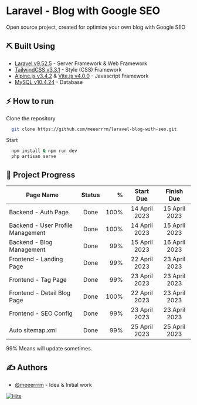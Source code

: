 
# Laravel - Blog with Google SEO

Open source project, created for optimize your own blog with Google SEO



## ⛏️ Built Using <a name = "built_using"></a>
- [Laravel v9.52.5](https://laravel.com/) - Server Framework & Web Framework
- [TailwindCSS v3.3.1](https://tailwindcss.com/) - Style (CSS) Framework
- [Alpine.js v3.4.2](https://alpinejs.dev/) & [Vite.js v4.0.0](https://vitejs.dev/) - Javascript Framework
- [MySQL v10.4.24](https://www.mysql.com/) - Database

## ⚡ How to run

Clone the repository

```bash
  git clone https://github.com/meeerrrm/laravel-blog-with-seo.git
```
Start
```bash
  npm install & npm run dev
  php artisan serve
```

## 📝 Project Progress <a name = "project_progress"></a>
| Page Name        | Status           | %  | Start Due | Finish Due |
| ---------------- |:----------------:| ------:|:----------------:|:----------------:|
| Backend - Auth Page | Done | 100% | 14 April 2023 | 15 April 2023 |
| Backend - User Profile Management | Done | 100% | 14 April 2023 | 15 April 2023 |
| Backend - Blog Management| Done | 99% | 15 April 2023 | 16 April 2023 |
| Frontend - Landing Page | Done | 99% | 22 April 2023 | 23 April 2023 |
| Frontend - Tag Page | Done | 99% | 23 April 2023 | 23 April 2023 |
| Frontend - Detail Blog Page | Done | 100% | 22 April 2023 | 23 April 2023 |
| Frontend - SEO Config | Done |  99%| 23 April 2023 | 23 April 2023 |
| Auto sitemap.xml | Done |  99%| 25 April 2023 | 25 April 2023 |

99% Means will update sometimes.

## ✍️ Authors <a name = "authors"></a>
- [@meeerrrm](https://github.com/meeerrrm) - Idea & Initial work

[![Hits](https://hits.seeyoufarm.com/api/count/incr/badge.svg?url=https%3A%2F%2Fgithub.com%2Fmeeerrrm%2Flaravel-blog-with-seo&count_bg=%2379C83D&title_bg=%23555555&icon=awesomelists.svg&icon_color=%23E7E7E7&title=LOOK&edge_flat=false)](https://hits.seeyoufarm.com)
